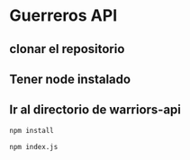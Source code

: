 # Guerreros API 

## clonar el repositorio
## Tener node instalado
## Ir al directorio de warriors-api


```bash
npm install
```
```bash
npm index.js
```